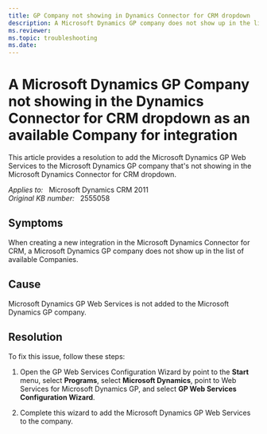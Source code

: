 ```yaml
---
title: GP Company not showing in Dynamics Connector for CRM dropdown
description: A Microsoft Dynamics GP company does not show up in the list of available Companies when creating a new integration in the Microsoft Dynamics Connector for CRM. Provides a resolution.
ms.reviewer: 
ms.topic: troubleshooting
ms.date: 
---
```

# A Microsoft Dynamics GP Company not showing in the Dynamics Connector for CRM dropdown as an available Company for integration

This article provides a resolution to add the Microsoft Dynamics GP Web Services to the Microsoft Dynamics GP company that's not showing in the Microsoft Dynamics Connector for CRM dropdown.

_Applies to:_ &nbsp; Microsoft Dynamics CRM 2011  
_Original KB number:_ &nbsp; 2555058

## Symptoms

When creating a new integration in the Microsoft Dynamics Connector for CRM, a Microsoft Dynamics GP company does not show up in the list of available Companies.

## Cause

Microsoft Dynamics GP Web Services is not added to the Microsoft Dynamics GP company.

## Resolution

To fix this issue, follow these steps:

1. Open the GP Web Services Configuration Wizard by point to the **Start** menu, select **Programs**, select **Microsoft Dynamics**, point to Web Services for Microsoft Dynamics GP, and select **GP Web Services Configuration Wizard**.

2. Complete this wizard to add the Microsoft Dynamics GP Web Services to the company.
